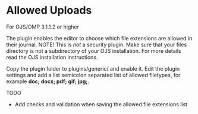 Allowed Uploads
===============

For OJS/OMP 3.1.1.2 or higher

The plugin enables the editor to choose which file extensions are allowed in their journal. NOTE! This is *not* a security plugin. Make sure that your files directory is not a subdirectory of your OJS installation. For more details read the OJS installation instructions.

Copy the plugin folder to plugins/generic/ and enable it. Edit the plugin settings and add a list semicolon separated list of allowed filetypes, for example **doc; docx; pdf; gif; jpg;**.


TODO
- Add checks and validation when saving the allowed file extensions list

